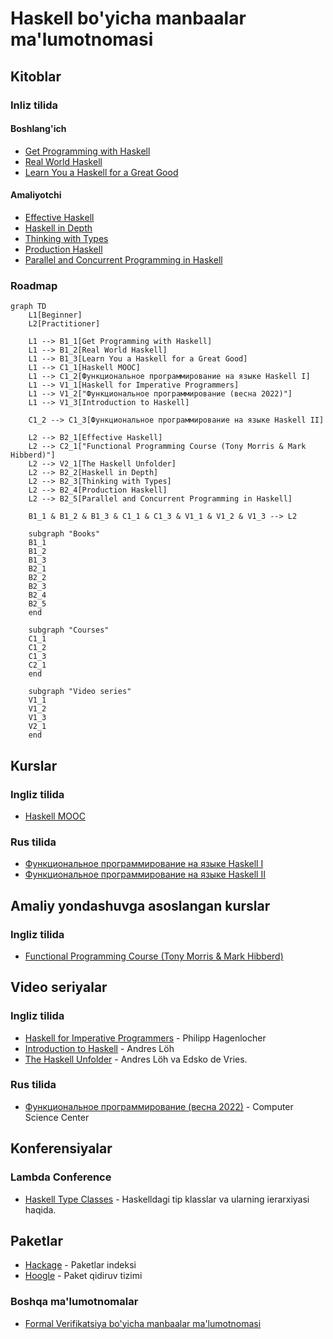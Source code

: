 #  Haskell bo'yicha manbaalar ma'lumotnomasi

## Kitoblar

### Inliz tilida

#### Boshlang'ich

- [Get Programming with Haskell][b-get-programming-with-haskell]
- [Real World Haskell][b-real-world-haskell]
- [Learn You a Haskell for a Great Good][b-learn-you-haskell]

#### Amaliyotchi

- [Effective Haskell][b-effective-haskell]
- [Haskell in Depth][b-haskell-in-depth]
- [Thinking with Types][b-thinking-with-types]
- [Production Haskell][b-production-haskell]
- [Parallel and Concurrent Programming in Haskell][b-parallel-and-concurrent-programming-in-haskell]

### Roadmap

```mermaid
graph TD
    L1[Beginner]
    L2[Practitioner]

    L1 --> B1_1[Get Programming with Haskell]
    L1 --> B1_2[Real World Haskell]
    L1 --> B1_3[Learn You a Haskell for a Great Good]
    L1 --> C1_1[Haskell MOOC]
    L1 --> C1_2[Функциональное программирование на языке Haskell I]
    L1 --> V1_1[Haskell for Imperative Programmers]
    L1 --> V1_2["Функциональное программирование (весна 2022)"]
    L1 --> V1_3[Introduction to Haskell]

    C1_2 --> C1_3[Функциональное программирование на языке Haskell II]

    L2 --> B2_1[Effective Haskell]
    L2 --> C2_1["Functional Programming Course (Tony Morris & Mark Hibberd)"]
    L2 --> V2_1[The Haskell Unfolder]
    L2 --> B2_2[Haskell in Depth]
    L2 --> B2_3[Thinking with Types]
    L2 --> B2_4[Production Haskell]
    L2 --> B2_5[Parallel and Concurrent Programming in Haskell]

    B1_1 & B1_2 & B1_3 & C1_1 & C1_3 & V1_1 & V1_2 & V1_3 --> L2

    subgraph "Books"
    B1_1
    B1_2
    B1_3
    B2_1
    B2_2
    B2_3
    B2_4
    B2_5
    end

    subgraph "Courses"
    C1_1
    C1_2
    C1_3
    C2_1
    end

    subgraph "Video series"
    V1_1
    V1_2
    V1_3
    V2_1
    end
```

## Kurslar

### Ingliz tilida

- [Haskell MOOC][c-haskell-mooc]

### Rus tilida

- [Функциональное программирование на языке Haskell I][c-stepik-1]
- [Функциональное программирование на языке Haskell II][c-stepik-2]

## Amaliy yondashuvga asoslangan kurslar

### Ingliz tilida

- [Functional Programming Course (Tony Morris & Mark Hibberd)][pc-fp-course]

## Video seriyalar

### Ingliz tilida

- [Haskell for Imperative Programmers][v-haskell-for-imperative-programmers] - Philipp Hagenlocher
- [Introduction to Haskell][v-introduction-to-haskell] - Andres Löh
- [The Haskell Unfolder][v-the-haskell-unfolder] - Andres Löh va Edsko de Vries.

### Rus tilida

- [Функциональное программирование (весна 2022)][v-csc-fp] - Computer Science Center

## Konferensiyalar

### Lambda Conference

- [Haskell Type Classes][conf-lc-2024-june-haskell-type-classes] - Haskelldagi tip klasslar va ularning ierarxiyasi haqida.

## Paketlar

- [Hackage][p-hackage] - Paketlar indeksi
- [Hoogle][p-hoogle] - Paket qidiruv tizimi

### Boshqa ma'lumotnomalar

- [Formal Verifikatsiya bo'yicha manbaalar ma'lumotnomasi](./FORMAL_VERIFICATION.md)

[b-get-programming-with-haskell]: https://www.manning.com/books/get-programming-with-haskell
[b-real-world-haskell]: https://book.realworldhaskell.org/read
[b-learn-you-haskell]: http://learnyouahaskell.com/chapters
[b-effective-haskell]: https://pragprog.com/titles/rshaskell/effective-haskell
[b-haskell-in-depth]: https://www.manning.com/books/haskell-in-depth
[b-thinking-with-types]: https://thinkingwithtypes.com/
[b-production-haskell]: https://leanpub.com/production-haskell
[b-parallel-and-concurrent-programming-in-haskell]: https://simonmar.github.io/pages/pcph.html

[c-haskell-mooc]: https://haskell.mooc.fi
[c-stepik-1]: https://stepik.org/course/75
[c-stepik-2]: https://stepik.org/course/693

[v-haskell-for-imperative-programmers]: https://www.youtube.com/playlist?list=PLe7Ei6viL6jGp1Rfu0dil1JH1SHk9bgDV
[v-csc-fp]: https://www.youtube.com/playlist?list=PLlb7e2G7aSpTDub2LFDVBvvjWj-53Gfuh
[v-introduction-to-haskell]: https://www.youtube.com/playlist?list=PLD8gywOEY4HauPWPfH0pJPIYUWqi0Gg10
[v-the-haskell-unfolder]: https://www.youtube.com/playlist?list=PLD8gywOEY4HaG5VSrKVnHxCptlJv2GAn7

[conf-lc-2024-june-haskell-type-classes]: ./conferences/Lambda%20Conference/2024/June/Haskell%20Type%20Classes/README.md

[p-hackage]: https://hackage.haskell.org
[p-hoogle]: https://hoogle.haskell.org

[pc-fp-course]: https://github.com/system-f/fp-course
